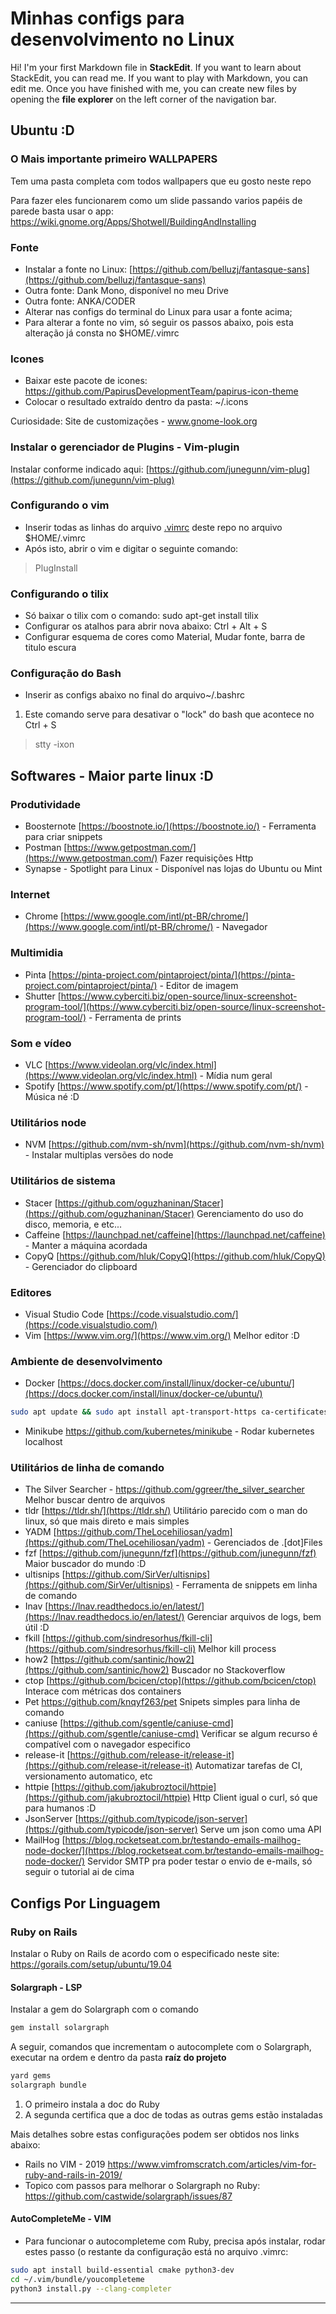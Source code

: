 # Minhas configs para desenvolvimento no Linux

Hi! I'm your first Markdown file in **StackEdit**. If you want to learn about StackEdit, you can read me. If you want to play with Markdown, you can edit me. Once you have finished with me, you can create new files by opening the **file explorer** on the left corner of the navigation bar.

## Ubuntu :D

### O Mais importante primeiro WALLPAPERS

Tem uma pasta completa com todos wallpapers que eu gosto neste repo

Para fazer eles funcionarem como um slide passando varios papéis de parede basta usar o app: https://wiki.gnome.org/Apps/Shotwell/BuildingAndInstalling

### Fonte
- Instalar a fonte no Linux: [https://github.com/belluzj/fantasque-sans](https://github.com/belluzj/fantasque-sans)
- Outra fonte: Dank Mono, disponível no meu Drive
- Outra fonte: ANKA/CODER
- Alterar nas configs do terminal do Linux para usar a fonte acima;
- Para alterar a fonte no vim, só seguir os passos abaixo, pois esta alteração já consta no $HOME/.vimrc

### Icones
- Baixar este pacote de icones: https://github.com/PapirusDevelopmentTeam/papirus-icon-theme
- Colocar o resultado extraído dentro da pasta: ~/.icons

Curiosidade: Site de customizações - www.gnome-look.org

### Instalar o gerenciador de Plugins - Vim-plugin

Instalar conforme indicado aqui: [https://github.com/junegunn/vim-plug](https://github.com/junegunn/vim-plug)

### Configurando o vim

- Inserir todas as linhas do arquivo [.vimrc](https://github.com/NewHenriqueSouza/vim_config/blob/master/.vimrc ".vimrc") deste repo no arquivo $HOME/.vimrc
- Após isto, abrir o vim e digitar o seguinte comando: 

> PlugInstall


### Configurando o tilix

- Só baixar o tilix com o comando: sudo apt-get install tilix
- Configurar os atalhos para abrir nova abaixo: Ctrl + Alt + S
- Configurar esquema de cores como Material, Mudar fonte, barra de titulo escura

### Configuração do Bash

- Inserir as configs abaixo no final do arquivo~/.bashrc

1. Este comando serve para desativar o "lock" do bash que acontece no Ctrl + S

> stty -ixon


## Softwares - Maior parte linux :D

### Produtividade
- Boosternote [https://boostnote.io/](https://boostnote.io/) - Ferramenta para criar snippets
- Postman [https://www.getpostman.com/](https://www.getpostman.com/) Fazer requisições Http
- Synapse - Spotlight para Linux - Disponível nas lojas do Ubuntu ou Mint

### Internet
- Chrome [https://www.google.com/intl/pt-BR/chrome/](https://www.google.com/intl/pt-BR/chrome/) - Navegador

### Multimidia
- Pinta [https://pinta-project.com/pintaproject/pinta/](https://pinta-project.com/pintaproject/pinta/) - Editor de imagem
- Shutter [https://www.cyberciti.biz/open-source/linux-screenshot-program-tool/](https://www.cyberciti.biz/open-source/linux-screenshot-program-tool/) - Ferramenta de prints

### Som e vídeo
- VLC [https://www.videolan.org/vlc/index.html](https://www.videolan.org/vlc/index.html) - Mídia num geral
- Spotify [https://www.spotify.com/pt/](https://www.spotify.com/pt/) - Música né :D

### Utilitários node
- NVM [https://github.com/nvm-sh/nvm](https://github.com/nvm-sh/nvm) - Instalar multiplas versões do node

### Utilitários de sistema
- Stacer [https://github.com/oguzhaninan/Stacer](https://github.com/oguzhaninan/Stacer) Gerenciamento do uso do disco, memoria, e etc...
- Caffeine [https://launchpad.net/caffeine](https://launchpad.net/caffeine) - Manter a máquina acordada 
- CopyQ [https://github.com/hluk/CopyQ](https://github.com/hluk/CopyQ) - Gerenciador do clipboard

### Editores
- Visual Studio Code [https://code.visualstudio.com/](https://code.visualstudio.com/)
- Vim [https://www.vim.org/](https://www.vim.org/) Melhor editor :D

### Ambiente de desenvolvimento
- Docker [https://docs.docker.com/install/linux/docker-ce/ubuntu/](https://docs.docker.com/install/linux/docker-ce/ubuntu/)
```bash
sudo apt update && sudo apt install apt-transport-https ca-certificates curl software-properties-common -y && curl -fsSL https://download.docker.com/linux/ubuntu/gpg | sudo apt-key add - && sudo apt-key fingerprint 0EBFCD88 && sudo add-apt-repository "deb [arch=amd64] https://download.docker.com/linux/ubuntu $(lsb_release -cs) stable" -y && sudo apt update && sudo apt install docker-ce -y
```
- Minikube https://github.com/kubernetes/minikube - Rodar kubernetes localhost

### Utilitários de linha de comando
- The Silver Searcher - https://github.com/ggreer/the_silver_searcher Melhor buscar dentro de arquivos
- tldr [https://tldr.sh/](https://tldr.sh/) Utilitário parecido com o man do linux, só que mais direto e mais simples
- YADM [https://github.com/TheLocehiliosan/yadm](https://github.com/TheLocehiliosan/yadm) - Gerenciados de .[dot]Files
- fzf [https://github.com/junegunn/fzf](https://github.com/junegunn/fzf) Maior buscador do mundo :D
- ultisnips [https://github.com/SirVer/ultisnips](https://github.com/SirVer/ultisnips) - Ferramenta de snippets em linha de comando
- Inav [https://lnav.readthedocs.io/en/latest/](https://lnav.readthedocs.io/en/latest/) Gerenciar arquivos de logs, bem útil :D
- fkill [https://github.com/sindresorhus/fkill-cli](https://github.com/sindresorhus/fkill-cli) Melhor kill process
- how2 [https://github.com/santinic/how2](https://github.com/santinic/how2) Buscador no Stackoverflow
- ctop [https://github.com/bcicen/ctop](https://github.com/bcicen/ctop) Interace com métricas dos containers
- Pet https://github.com/knqyf263/pet Snipets simples para linha de comando
- caniuse [https://github.com/sgentle/caniuse-cmd](https://github.com/sgentle/caniuse-cmd) Verificar se algum recurso é compatível com o navegador especifico
- release-it [https://github.com/release-it/release-it](https://github.com/release-it/release-it) Automatizar tarefas de CI, versionamento automatico, etc
- httpie [https://github.com/jakubroztocil/httpie](https://github.com/jakubroztocil/httpie) Http Client igual o curl, só que para humanos :D
- JsonServer [https://github.com/typicode/json-server](https://github.com/typicode/json-server) Serve um json como uma API
- MailHog [https://blog.rocketseat.com.br/testando-emails-mailhog-node-docker/](https://blog.rocketseat.com.br/testando-emails-mailhog-node-docker/) Servidor SMTP pra poder testar o envio de e-mails, só seguir o tutorial ai de cima

## Configs Por Linguagem

### Ruby on Rails

Instalar o Ruby on Rails de acordo com o especificado neste site: https://gorails.com/setup/ubuntu/19.04

#### Solargraph - LSP
Instalar a gem do Solargraph com o comando
```bash
gem install solargraph
```

A seguir, comandos que incrementam o autocomplete com o Solargraph, executar na ordem e dentro da pasta **raíz do projeto**
```bash
yard gems
solargraph bundle

```
1. O primeiro instala a doc do Ruby
2. A segunda certifica que a doc de todas as outras gems estão instaladas

Mais detalhes sobre estas configurações podem ser obtidos nos links abaixo:
- Rails no VIM - 2019 https://www.vimfromscratch.com/articles/vim-for-ruby-and-rails-in-2019/
- Topico com passos para melhorar o Solargraph no Ruby: https://github.com/castwide/solargraph/issues/87


#### AutoCompleteMe - VIM
- Para funcionar o autocompleteme com Ruby, precisa após instalar, rodar estes passo (o restante da configuração está no arquivo .vimrc:

```bash
sudo apt install build-essential cmake python3-dev
cd ~/.vim/bundle/youcompleteme
python3 install.py --clang-completer
```


---
